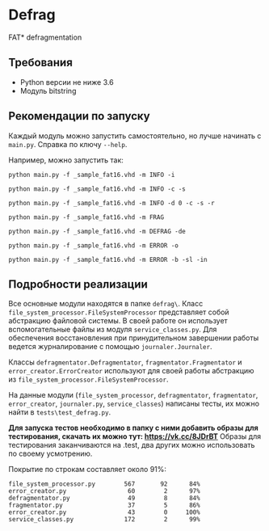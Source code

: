 # Defrag
FAT* defragmentation

## Требования
* Python версии не ниже 3.6
* Модуль bitstring

## Рекомендации по запуску
Каждый модуль можно запустить самостоятельно, но лучше начинать с `main.py`.
Справка по ключу `--help`.

Например, можно запустить так:

`python main.py -f _sample_fat16.vhd -m INFO -i`

`python main.py -f _sample_fat16.vhd -m INFO -c -s`

`python main.py -f _sample_fat16.vhd -m INFO -d 0 -c -s -r`

`python main.py -f _sample_fat16.vhd -m FRAG`

`python main.py -f _sample_fat16.vhd -m DEFRAG -de`

`python main.py -f _sample_fat16.vhd -m ERROR -o`

`python main.py -f _sample_fat16.vhd -m ERROR -b -sl -in`

## Подробности реализации
Все основные модули находятся в папке `defrag\`.
Класс `file_system_processor.FileSystemProcessor` представляет собой абстракцию файловой системы. 
В своей работе он использует вспомогательные файлы из модуля `service_classes.py`.
Для обеспечения восстановления при принудительном завершении работы ведется журналирование 
с помощью `journaler.Journaler`.

Классы `defragmentator.Defragmentator`, `fragmentator.Fragmentator` и `error_creator.ErrorCreator`
используют для своей работы абстракцию из `file_system_processor.FileSystemProcessor`.

На данные модули (`file_system_processor`, `defragmentator`, `fragmentator`, `error_creator`,
`journaler.py`, `service_classes`) написаны тесты, их можно найти в `tests\test_defrag.py`.

**Для запуска тестов необходимо в папку с ними добавить образы для тестирования, скачать их можно тут: https://vk.cc/8JDrBT**
Образы для тестирования заканчиваются на .test, два других можно использовать по своему усмотрению.

Покрытие по строкам составляет около 91%:

    file_system_processor.py        567       92      84%   
    error_creator.py                 60        2      97%   
    defragmentator.py                49        8      84%   
    fragmentator.py                  37        5      86%   
    error_creator.py                 43        0     100%   
    service_classes.py              172        2      99%   
